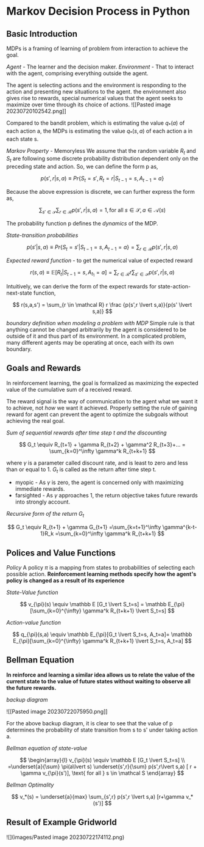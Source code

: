 
# Markov Decision Process in Python

## Basic Introduction

MDPs is a framing of learning of problem from interaction to achieve the goal. 

*Agent* - The learner and the decision maker. 
*Environment* - That to interact with the agent, comprising everything outside the agent. 

The agent is selecting actions and the environment is responding to the action and presenting new situations to the agent. the environment also gives rise to rewards, special numerical values that the agent seeks to maximize over time through its choice of actions. 
![[Pasted image 20230720102542.png]]

Compared to the bandit problem, which is estimating the value $q_*(a)$ of each action a, the MDPs is estimating the value $q_*(s,a)$ of each action a in each state s. 

*Markov Property* - Memoryless
We assume that the random variable $R_t$ and $S_t$ are following some discrete probability distribution dependent only on the preceding state and action. So, we can define the form p as, 

$$
p(s',r \lvert s,a) \equiv Pr\{S_t = s', R_t=r \lvert S_{t-1}=s, A_{t-1}=a\}
$$

Because the above expression is discrete, we can further express the form as,

$$
\sum_{s' \in \mathcal S} \sum_{r \in \mathcal R} p(s',r \lvert s,a) = 1, \text{for all } s \in \mathcal S, a \in \mathcal A(s)
$$

The probability function p defines the *dynamics* of the MDP. 

*State-transition probabilities*

$$
p(s' \lvert s,a) \equiv Pr \{S_t=s' \lvert S_{t-1}=s, A_{t-1}=a\}
=\sum_{r \in \mathcal R} p(s',r \lvert s,a)
$$

*Expected reward function* - to get the numerical value of expected reward

$$
r(s,a) \equiv \mathbb E [R_t \lvert S_{t-1}=s,A_{t_1}=a] 
=\sum_{r \in \mathcal R} r \sum_{s' \in \mathcal S} p(s',r \lvert s,a)
$$

Intuitively, we can derive the form of the expect rewards for state-action-next-state function, 

$$
r(s,a,s') = \sum_{r \in \mathcal R} r \frac {p(s',r \lvert s,a)}{p(s' \lvert s,a)}
$$

*boundary definition when modeling a problem with MDP*
Simple rule is that anything cannot be changed arbitrarily by the agent is considered to be outside of it and thus part of its environment. 
In a complicated problem, many different agents may be operating at once, each with its own boundary. 

## Goals and Rewards
In reinforcement learning, the goal is formalized as maximizing the expected value of the cumulative sum of a received reward. 

The reward signal is the way of communication to the agent what we want it to achieve, not *how* we want it achieved. Properly setting the rule of gaining reward for agent can prevent the agent to optimize the subgoals without achieving the real goal.


*Sum of sequential rewards after time step t and the discounting*

$$
G_t \equiv R_{t+1} + \gamma R_{t+2} + \gamma^2 R_{t+3}+... = \sum_{k=0}^\infty \gamma^k R_{t+k+1}
$$

where $\gamma$ is a parameter called discount rate, and is least to zero and less than or equal to 1. $G_t$ is called as the return after time step t. 

- myopic - As $\gamma$ is zero, the agent is concerned only with maximizing immediate rewards. 
- farsighted - As $\gamma$ approaches 1, the return objective takes future rewards into strongly account. 

*Recursive form of the return $G_t$*

$$
G_t \equiv R_{t+1} + \gamma G_{t+1}
=\sum_{k=t+1}^\infty \gamma^{k-t-1}R_k
=\sum_{k=0}^\infty \gamma^k R_{t+k+1}
$$

## Polices and Value Functions
*Policy*
A policy $\pi$ is a mapping from states to probabilities of selecting each possible action. 
**Reinforcement learning methods specify how the agent's policy is changed as a result of its experience**

*State-Value function*

$$
v_{\pi}(s) \equiv \mathbb E [G_t \lvert S_t=s]
= \mathbb E_{\pi}[\sum_{k=0}^{\infty} \gamma^k R_{t+k+1} \lvert S_t=s]
$$

*Action-value function*

$$
q_{\pi}(s,a) \equiv \mathbb E_{\pi}[G_t \lvert S_t=s, A_t=a]=
\mathbb E_{\pi}[\sum_{k=0}^{\infty} \gamma^k R_{t+k+1} \lvert S_t=s, A_t=a]
$$




## Bellman Equation
**In reinforce and learning a similar idea allows us to relate the value of the current state to the value of future states without waiting to observe all the future rewards.**

*backup diagram*

![[Pasted image 20230722075950.png]]

For the above backup diagram, it is clear to see that the value of p determines the probability of state transition from s to s' under taking action a. 


*Bellman equation of state-value*

$$
\begin{array}{l}
v_{\pi}(s) \equiv \mathbb E [G_t \lvert S_t=s] \\
=\underset{a}{\sum} \pi(a\lvert s) \underset{s',r}{\sum} p(s',r\lvert s,a) [ r + \gamma v_{\pi}(s')], \text{ for all } s \in \mathcal S
\end{array}
$$


*Bellman Optimality*

$$
v_*(s) = \underset{a}{max} \sum_{s',r} p(s',r \lvert s,a) [r+\gamma v_*(s')]
$$


## Result of Example Gridworld
![](images/Pasted image 20230722174112.png)











